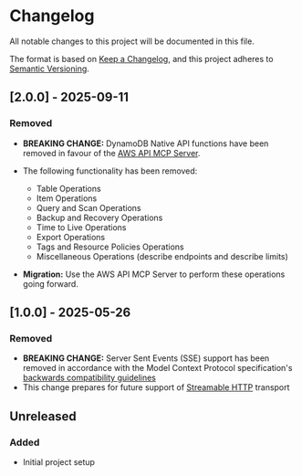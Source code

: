 # Changelog

All notable changes to this project will be documented in this file.

The format is based on [Keep a Changelog](https://keepachangelog.com/en/1.0.0/),
and this project adheres to [Semantic Versioning](https://semver.org/spec/v2.0.0.html).

## [2.0.0] - 2025-09-11

### Removed

- **BREAKING CHANGE:** DynamoDB Native API functions have been removed in favour of the [AWS API MCP Server](https://github.com/awslabs/mcp/tree/main/src/aws-api-mcp-server).

- The following functionality has been removed:
  - Table Operations
  - Item Operations  
  - Query and Scan Operations
  - Backup and Recovery Operations
  - Time to Live Operations
  - Export Operations
  - Tags and Resource Policies Operations
  - Miscellaneous Operations (describe endpoints and describe limits)

- **Migration:** Use the AWS API MCP Server to perform these operations going forward.

## [1.0.0] - 2025-05-26

### Removed

- **BREAKING CHANGE:** Server Sent Events (SSE) support has been removed in accordance with the Model Context Protocol specification's [backwards compatibility guidelines](https://modelcontextprotocol.io/specification/2025-03-26/basic/transports#backwards-compatibility)
- This change prepares for future support of [Streamable HTTP](https://modelcontextprotocol.io/specification/draft/basic/transports#streamable-http) transport

## Unreleased

### Added

- Initial project setup
